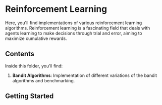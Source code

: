 # Reinforcement Learning

Here, you'll find implementations of various reinforcement learning algorithms. Reinforcement learning is a fascinating field that deals with agents learning to make decisions through trial and error, aiming to maximize cumulative rewards.

## Contents

Inside this folder, you'll find:
1. **Bandit Algorithms**: Implementation of different variations of the bandit algorithms and benchmarking.

## Getting Started



